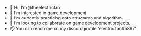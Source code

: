 - 👋 Hi, I’m @theelectricfan
- 👀 I’m interested in game development
- 🌱 I’m currently practicing data structures and algorithm.
- 💞️ I’m looking to collaborate on game development projects.
- 📫 You can reach me on my discord profile 'electric fan#5897'

<!---
theelectricfan/theelectricfan is a ✨ special ✨ repository because its `README.md` (this file) appears on your GitHub profile.
You can click the Preview link to take a look at your changes.
--->
